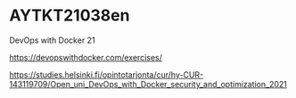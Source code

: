 # AYTKT21038en
DevOps with Docker 21

https://devopswithdocker.com/exercises/

https://studies.helsinki.fi/opintotarjonta/cur/hy-CUR-143119709/Open_uni_DevOps_with_Docker_security_and_optimization_2021
